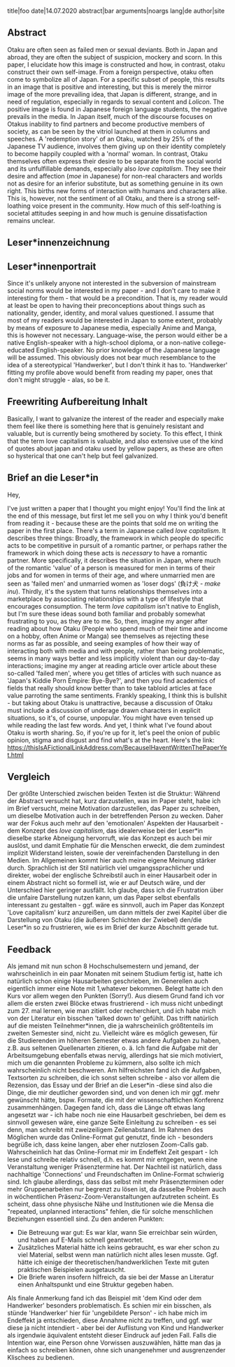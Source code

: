 title|foo
date|14.07.2020
abstract|bar
arguments|noargs
lang|de
author|site
## Abstract

Otaku are often seen as failed men or sexual deviants. Both in Japan and abroad, they are often the subject of suspicion, mockery and scorn. In this paper, I elucidate how this image is constructed and how, in contrast, otaku construct their own self-image. From a foreign perspective, otaku often come to symbolize all of Japan. For a specific subset of people, this results in an image that is positive and interesting, but this is merely the mirror image of the more prevailing idea, that Japan is different, strange, and in need of regulation, especially in regards to sexual content and *Lolicon*. The positive image is found in Japanese foreign language students, the negative prevails in the media. In Japan itself, much of the discourse focuses on Otakus inability to find partners and become productive members of society, as can be seen by the vitriol launched at them in columns and speeches. A 'redemption story' of an Otaku, watched by 25% of the Japanese TV audience, involves them giving up on their identity completely to become happily coupled with a 'normal' woman. In contrast, Otaku themselves often express their desire to be separate from the social world and its unfulfillable demands, especially also *love capitalism*. They see their desire and affection (*moe* in Japanese) for non-real characters and worlds not as desire for an inferior substitute, but as something genuine in its own right. This births new forms of interaction with humans and characters alike. This is, however, not the sentiment of all Otaku, and there is a strong self-loathing voice present in the community. How much of this self-loathing is societal attitudes seeping in and how much is genuine dissatisfaction remains unclear.

## Leser*innenzeichnung

## Leser*innenportrait

Since it's unlikely anyone not interested in the subversion of mainstream social norms would be interested in my paper - and I don't care to make it interesting for them - that would be a precondition. That is, my reader would at least be open to having their preconceptions about things such as nationality, gender, identity, and moral values questioned. I assume that most of my readers would be interested in Japan to some extent, probably by means of exposure to Japanese media, especially Anime and Manga, this is however not necessary. Language-wise, the person would either be a native English-speaker with a high-school diploma, or a non-native college-educated English-speaker. No prior knowledge of the Japanese language will be assumed. This obviously does not bear much resemblance to the idea of a stereotypical 'Handwerker', but I don't think it has to. 'Handwerker' fitting my profile above would benefit from reading my paper, ones that don't might struggle - alas, so be it.

## Freewriting Aufbereitung Inhalt

Basically, I want to galvanize the interest of the reader and especially make them feel like there is something here that is genuinely resistant and valuable, but is currently being smothered by society. To this effect, I think that the term love capitalism is valuable, and also extensive use of the kind of quotes about japan and otaku used by yellow papers, as these are often so hysterical that one can't help but feel galvanized.

## Brief an die Leser*in

Hey,

I've just written a paper that I thought you might enjoy! You'll find the link at the end of this message, but first let me sell you on why I think you'd benefit from reading it - because these are the points that sold me on writing the paper in the first place.
There's a term in Japanese called *love capitalism*. It describes three things: Broadly, the framework in which people do specific acts to be competitive in pursuit of a romantic partner, or perhaps rather the framework in which doing these acts is *necessary* to have a romantic partner. More specifically, it describes the situation in Japan, where much of the romantic 'value' of a person is measured for men in terms of their jobs and for women in terms of their age, and where unmarried men are seen as 'failed men' and unmarried women as 'loser dogs' (負け犬 - *make inu*). Thirdly, it's the system that turns relationships themselves into a marketplace by associating relationships with a type of lifestyle that encourages consumption. The term *love capitalism* isn't native to English, but I'm sure these ideas sound both familiar and probably somewhat frustrating to you, as they are to me.
So, then, imagine my anger after reading about how Otaku (People who spend much of their time and income on a hobby, often Anime or Manga) see themselves as rejecting these norms as far as possible, and seeing examples of how their way of interacting both with media and with people, rather than being problematic, seems in many ways better and less implicitly violent than our day-to-day interactions; imagine my anger at reading article over article about these so-called 'failed men', where you get titles of articles with such nuance as 'Japan's Kiddie Porn Empire: Bye-Bye?', and then you find academics of fields that really should know better than to take tabloid articles at face value parroting the same sentiments.
Frankly speaking, I think this is bullshit - but taking about Otaku is unattractive, because a discussion of Otaku must include a discussion of underage drawn characters in explicit situations, so it's, of course, unpopular. You might have even tensed up while reading the last few words.
And yet, I think what I've found about Otaku is worth sharing. So, if you're up for it, let's peel the onion of public opinion, stigma and disgust and find what's at the heart.
Here's the link: https://thisIsAFictionalLinkAddress.com/BecauseIHaventWrittenThePaperYet.html

## Vergleich

Der größte Unterschied zwischen beiden Texten ist die Struktur: Während der Abstract versucht hat, kurz darzustellen, was im Paper steht, habe ich im Brief versucht, meine Motivation darzustellen, das Paper zu schreiben, um dieselbe Motivation auch in der betreffenden Person zu wecken. Daher war der Fokus auch mehr auf den 'emotionalen' Aspekten der Hausarbeit - dem Konzept des *love capitalism*, das idealerweise bei der Leser\*in dieselbe starke Abneigung hervorruft, wie das Konzept es auch bei mir auslöst, und damit Emphatie für die Menschen erweckt, die dem zumindest implizit Widerstand leisten, sowie der vereinfachenden Darstellung in den Medien. Im Allgemeinen kommt hier auch meine eigene Meinung stärker durch.
Sprachlich ist der Stil natürlich viel umgangssprachlicher und direkter, wobei der englische Schreibstil auch in einer Hausarbeit oder in einem Abstract nicht so formell ist, wie er auf Deutsch wäre, und der Unterschied hier geringer ausfällt.
Ich glaube, dass ich die Frustration über die unfaire Darstellung nutzen kann, um das Paper selbst ebenfalls interessant zu gestalten - ggf. wäre es sinnvoll, auch im Paper das Konzept 'Love capitalism' kurz anzureißen, um dann mittels der zwei Kapitel über die Darstellung von Otaku (die äußeren Schichten der Zwiebel) den/die Leser\*in so zu frustrieren, wie es im Brief der kurze Abschnitt gerade tut.

## Feedback

Als jemand mit nun schon 8 Hochschulsemestern und jemand, der wahrscheinlich in ein paar Monaten mit seinem Studium fertig ist, hatte ich natürlich schon einige Hausarbeiten geschrieben, im Generellen auch eigentlich immer eine Note mit 1,whatever bekommen. Belegt hatte ich den Kurs vor allem wegen den Punkten (Sorry!). Aus diesem Grund fand ich vor allem die ersten zwei Blöcke etwas frustrierend - ich muss nicht unbedingt zum 27. mal lernen, wie man zitiert oder recherchiert, und ich habe mich von der Literatur ein bisschen 'talked down to' gefühlt. Das trifft natürlich auf die meisten Teilnehmer\*innen, die ja wahrscheinlich größtenteils im zweiten Semester sind, nicht zu. Vielleicht wäre es möglich gewesen, für die Studierenden im höheren Semester etwas andere Aufgaben zu haben, z.B. aus seltenen Quellenarten zitieren, o. ä. Ich fand die Aufgabe mit der Arbeitsumgebung ebenfalls etwas nervig, allerdings hat sie mich motiviert, mich um die genannten Probleme zu kümmern, also sollte ich mich wahrscheinlich nicht beschweren. Am hilfreichsten fand ich die Aufgaben, Textsorten zu schreiben, die ich sonst selten schreibe - also vor allem die Rezension, das Essay und der Brief an die Leser\*in -diese sind also die Dinge, die mir deutlicher geworden sind, und von denen ich mir ggf. mehr gewünscht hätte, bspw. Formate, die mit der wissenschaftlichen Konferenz zusammenhängen. Dagegen fand ich, dass die Länge oft etwas lang angesetzt war - ich habe noch nie eine Hausarbeit geschrieben, bei dem es sinnvoll gewesen wäre, eine ganze Seite Einleitung zu schreiben - es sei denn, man schreibt mit zweizeiligem Zeilenabstand.
Im Rahmen des Möglichen wurde das Online-Format gut genutzt, finde ich - besonders begrüße ich, dass keine langen, aber eher nutzlosen Zoom-Calls gab. Wahrscheinlich hat das Online-Format mir im Endeffekt Zeit gespart - Ich lese und schreibe relativ schnell, d.h. es kommt mir entgegen, wenn eine Veranstaltung weniger Präsenztermine hat. Der Nachteil ist natürlich, dass nachhaltige 'Connections' und Freundschaften im Online-Format schwierig sind. Ich glaube allerdings, dass das selbst mit mehr Präsenzterminen oder mehr Gruppenarbeiten nur begrenzt zu lösen ist, da dasselbe Problem auch in wöchentlichen Präsenz-Zoom-Veranstaltungen aufzutreten scheint. Es scheint, dass ohne physische Nähe und Institutionen wie die Mensa die "repeated, unplanned interactions" fehlen, die für solche menschlichen Beziehungen essentiell sind.
Zu den anderen Punkten:
- Die Betreuung war gut: Es war klar, wann Sie erreichbar sein würden, und haben auf E-Mails schnell geantwortet.
- Zusätzliches Material hätte ich keins gebraucht, es war eher schon zu viel Material, selbst wenn man natürlich nicht alles lesen musste. Ggf. hätte ich einige der theoretischen/handwerklichen Texte mit guten praktischen Beispielen ausgetauscht.
- Die Briefe waren insofern hilfreich, da sie bei der Masse an Literatur einen Anhaltspunkt und eine Struktur gegeben haben.

Als finale Anmerkung fand ich das Beispiel mit 'dem Kind oder dem Handwerker' besonders problematisch. Es schien mir ein bisschen, als stünde 'Handwerker' hier für 'ungebildete Person' - ich habe mich im Endeffekt ja entschieden, diese Annahme nicht zu treffen, und ggf. war diese ja nicht intendiert - aber bei der Auflistung von Kind und Handwerker als irgendwie äquivalent entsteht dieser Eindruck auf jeden Fall. Falls die Intention war, eine Person ohne Vorwissen auszuwählen, hätte man das ja einfach so schreiben können, ohne sich unangenehmer und ausgrenzender Klischees zu bedienen.
